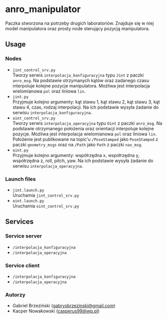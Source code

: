 # anro_manipulator
Paczka stworzona na potrzeby drugich laboratoriów. Znajduje się w niej model manipulatora oraz prosty node sterujący pozycją manipulatora.
## Usage
### Nodes
- `jint_control_srv.py`  
  Tworzy serwis `interpolacja_konfiguracyjna` typu `Jint` z paczki `anro_msg`. Na podstawie otrzymanych kątów oraz zadanego czasu interpoluje kolejne pozycje manipulatora. Możliwa jest interpolacja wielomianowa `pol` oraz liniowa `lin`. 
- `jint.py`  
  Przyjmuje kolejno argumenty: kąt stawu 1, kąt stawu 2, kąt stawu 3, kąt stawu 4, czas, rodzaj interpolacji. Na ich podstawie wysyła żadanie do serwisu `interpolacja_konfiguracyjna`.
- `oint_control_srv.py`  
  Tworzy serwis `interpolacja_operacyjna` typu `Oint` z paczki `anro_msg`. Na podstawie otrzymanego położenia oraz orientacji interpoluje kolejne pozycje. Możliwa jest interpolacja wielomianowa `pol` oraz liniowa `lin`. Położenie jest publikowane na topic'u `/PoseStamped` jako `PoseStamped` z paczki `geometry_msgs` oraz na `/Path` jako `Path` z paczki `nav_msg`.
- `oint.py`  
  Przyjmuje kolejno argumenty: współrzędna x, współrzędna y, współrzędna z, roll, pitch, yaw. Na ich podstawie wysyła żadanie do serwisu `interpolacja_operacyjna`.
### Launch files
- `jint.launch.py`  
  Uruchamia `jint_control_srv.py`
- `oint.launch.py`  
  Uruchamia `oint_control_srv.py`

## Services
### Service server
- `/interpolacja_konfiguracyjna`
- `/interpolacja_operacyjna`
### Service client
- `/interpolacja_konfiguracyjna`
- `/interpolacja_operacyjna`

### Autorzy
- Gabriel Brzeziński (gabrysbrzezinski@gmail.com)  
- Kacper Nowakowski (casperus99@wp.pl) 
